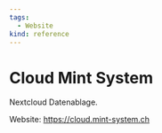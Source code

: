 ```yaml
---
tags:
  - Website
kind: reference
---
```

# Cloud Mint System

Nextcloud Datenablage.

Website: <https://cloud.mint-system.ch>